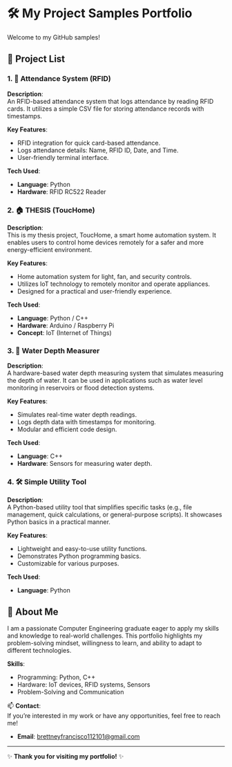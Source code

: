 # 🛠️ **My Project Samples Portfolio**  
Welcome to my GitHub samples! 


## 📂 **Project List**  

### 1. 🎯 **Attendance System (RFID)**  
**Description**:  
An RFID-based attendance system that logs attendance by reading RFID cards. It utilizes a simple CSV file for storing attendance records with timestamps.

**Key Features**:  
- RFID integration for quick card-based attendance.  
- Logs attendance details: Name, RFID ID, Date, and Time.  
- User-friendly terminal interface.  

**Tech Used**:  
- **Language**: Python  
- **Hardware**: RFID RC522 Reader  


### 2. 🏠 **THESIS (ToucHome)**  
**Description**:  
This is my thesis project, ToucHome, a smart home automation system. It enables users to control home devices remotely for a safer and more energy-efficient environment.

**Key Features**:  
- Home automation system for light, fan, and security controls.  
- Utilizes IoT technology to remotely monitor and operate appliances.  
- Designed for a practical and user-friendly experience.  

**Tech Used**:  
- **Language**: Python / C++  
- **Hardware**: Arduino / Raspberry Pi  
- **Concept**: IoT (Internet of Things)  


### 3. 🌊 **Water Depth Measurer**  
**Description**:  
A hardware-based water depth measuring system that simulates measuring the depth of water. It can be used in applications such as water level monitoring in reservoirs or flood detection systems.

**Key Features**:  
- Simulates real-time water depth readings.  
- Logs depth data with timestamps for monitoring.  
- Modular and efficient code design.  

**Tech Used**:  
- **Language**: C++  
- **Hardware**: Sensors for measuring water depth.  


### 4. 🛠️ **Simple Utility Tool**  
**Description**:  
A Python-based utility tool that simplifies specific tasks (e.g., file management, quick calculations, or general-purpose scripts). It showcases Python basics in a practical manner.

**Key Features**:  
- Lightweight and easy-to-use utility functions.  
- Demonstrates Python programming basics.  
- Customizable for various purposes.  

**Tech Used**:  
- **Language**: Python  


## 🚀 **About Me**  
I am a passionate Computer Engineering graduate eager to apply my skills and knowledge to real-world challenges. This portfolio highlights my problem-solving mindset, willingness to learn, and ability to adapt to different technologies.

**Skills**:  
- Programming: Python, C++  
- Hardware: IoT devices, RFID systems, Sensors  
- Problem-Solving and Communication  

📫 **Contact**:  
If you’re interested in my work or have any opportunities, feel free to reach me!  
- **Email**: brettneyfrancisco112101@gmail.com  

---

✨ **Thank you for visiting my portfolio!** ✨  
